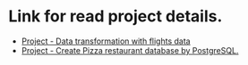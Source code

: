 # Link for read project details.

- [Project - Data transformation with flights data](https://phatchara-soros.notion.site/Project-Data-transformation-with-flights-data-92e19c2f157f4ddf81bb83d501cc1b55?pvs=4)
- [Project - Create Pizza restaurant database by PostgreSQL.](https://phatchara-soros.notion.site/Project-Create-Pizza-restaurant-database-by-PostgreSQL-b647a7e075d84681a561a1ba160ef30f?pvs=4)
